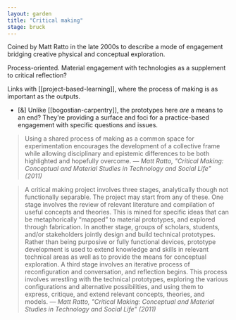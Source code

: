```yaml
---  
layout: garden
title: "Critical making"
stage: bruck
---
```


Coined by Matt Ratto in the late 2000s to describe a mode of engagement bridging creative physical and conceptual exploration.

Process-oriented. Material engagement with technologies as a supplement to critical reflection?

Links with [[project-based-learning]], where the process of making is as important as the outputs.

- [&] Unlike [[bogostian-carpentry]], the prototypes here _are_ a means to an end? They're providing a surface and foci for a practice-based engagement with specific questions and issues.

> Using a shared process of making as a common space for experimentation encourages the development of a collective frame while allowing disciplinary and epistemic differences to be both highlighted and hopefully overcome.
<cite>— Matt Ratto, "Critical Making: Conceptual and Material Studies in Technology and Social Life" (2011)</cite>

> A critical making project involves three stages, analytically though not functionally separable. The project may start from any of these. One stage involves the review of relevant literature and compilation of useful concepts and theories. This is mined for specific ideas that can be metaphorically “mapped” to material prototypes, and explored through fabrication. In another stage, groups of scholars, students, and/or stakeholders jointly design and build technical prototypes. Rather than being purposive or fully functional devices, prototype development is used to extend knowledge and skills in relevant technical areas as well as to provide the means for conceptual exploration. A third stage involves an iterative process of reconfiguration and conversation, and reflection begins. This process involves wrestling with the technical prototypes, exploring the various configurations and alternative possibilities, and using them to express, critique, and extend relevant concepts, theories, and models.
<cite>— Matt Ratto, "Critical Making: Conceptual and Material Studies in Technology and Social Life" (2011)</cite>